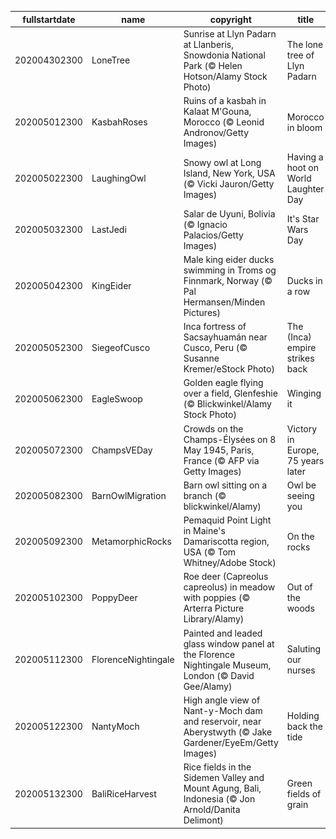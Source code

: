 |fullstartdate|name|copyright|title|image|
|--|--|--|--|--|
202004302300|LoneTree|Sunrise at Llyn Padarn at Llanberis, Snowdonia National Park (© Helen Hotson/Alamy Stock Photo)|The lone tree of Llyn Padarn|![](/en-GB/2020/05/202004302300LoneTree.jpg)|
202005012300|KasbahRoses|Ruins of a kasbah in Kalaat M'Gouna, Morocco (© Leonid Andronov/Getty Images)|Morocco in bloom|![](/en-GB/2020/05/202005012300KasbahRoses.jpg)|
202005022300|LaughingOwl|Snowy owl at Long Island, New York, USA (© Vicki Jauron/Getty Images)|Having a hoot on World Laughter Day|![](/en-GB/2020/05/202005022300LaughingOwl.jpg)|
202005032300|LastJedi|Salar de Uyuni, Bolivia (© Ignacio Palacios/Getty Images)|It's Star Wars Day|![](/en-GB/2020/05/202005032300LastJedi.jpg)|
202005042300|KingEider|Male king eider ducks swimming in Troms og Finnmark, Norway (© Pal Hermansen/Minden Pictures)|Ducks in a row|![](/en-GB/2020/05/202005042300KingEider.jpg)|
202005052300|SiegeofCusco|Inca fortress of Sacsayhuamán near Cusco, Peru (© Susanne Kremer/eStock Photo)|The (Inca) empire strikes back|![](/en-GB/2020/05/202005052300SiegeofCusco.jpg)|
202005062300|EagleSwoop|Golden eagle flying over a field, Glenfeshie (© Blickwinkel/Alamy Stock Photo)|Winging it|![](/en-GB/2020/05/202005062300EagleSwoop.jpg)|
202005072300|ChampsVEDay|Crowds on the Champs-Élysées on 8 May 1945, Paris, France (© AFP via Getty Images)|Victory in Europe, 75 years later|![](/en-GB/2020/05/202005072300ChampsVEDay.jpg)|
202005082300|BarnOwlMigration|Barn owl sitting on a branch (© blickwinkel/Alamy)|Owl be seeing you|![](/en-GB/2020/05/202005082300BarnOwlMigration.jpg)|
202005092300|MetamorphicRocks|Pemaquid Point Light in Maine's Damariscotta region, USA (© Tom Whitney/Adobe Stock)|On the rocks|![](/en-GB/2020/05/202005092300MetamorphicRocks.jpg)|
202005102300|PoppyDeer|Roe deer (Capreolus capreolus) in meadow with poppies (© Arterra Picture Library/Alamy)|Out of the woods|![](/en-GB/2020/05/202005102300PoppyDeer.jpg)|
202005112300|FlorenceNightingale|Painted and leaded glass window panel at the Florence Nightingale Museum, London (© David Gee/Alamy)|Saluting our nurses|![](/en-GB/2020/05/202005112300FlorenceNightingale.jpg)|
202005122300|NantyMoch|High angle view of Nant-y-Moch dam and reservoir, near Aberystwyth (© Jake Gardener/EyeEm/Getty Images)|Holding back the tide|![](/en-GB/2020/05/202005122300NantyMoch.jpg)|
202005132300|BaliRiceHarvest|Rice fields in the Sidemen Valley and Mount Agung, Bali, Indonesia (© Jon Arnold/Danita Delimont)|Green fields of grain|![](/en-GB/2020/05/202005132300BaliRiceHarvest.jpg)|
